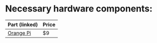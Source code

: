 # Necessary hardware components:

| Part (linked) | Price |
|---------------|-------|
| [Orange Pi](https://www.aliexpress.com/store/product/New-Orange-Pi-Zero-H2-Quad-Core-Open-source-512MB-development-board-beyond-Raspberry-Pi/1553371_32761500374.html?spm=2114.12010612.0.0.5bdadf47drBU3H) | $9 |
